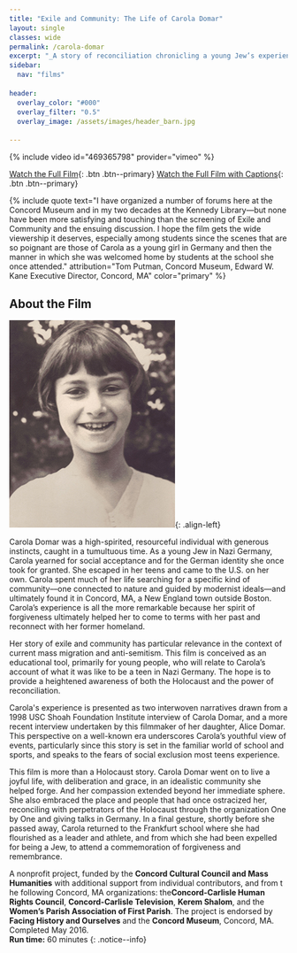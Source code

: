 ```yaml
---
title: "Exile and Community: The Life of Carola Domar"
layout: single
classes: wide
permalink: /carola-domar
excerpt: "_A story of reconciliation chronicling a young Jew’s experience in Nazi Germany, her escape from fascism, and her search for community. Told by the subject and her adult daughter, largely from a young person's perspective._"
sidebar:
  nav: "films"

header:
  overlay_color: "#000"
  overlay_filter: "0.5"
  overlay_image: /assets/images/header_barn.jpg

---
```


{% include video id="469365798" provider="vimeo" %}

[Watch the Full Film](/carola-domar/full-film){: .btn .btn--primary} [Watch the Full Film with Captions](/carola-domar/full-film-captioned){: .btn .btn--primary}

{% include quote text="I have organized a number of forums here at the Concord Museum and in my two decades at the Kennedy Library—but none have been more satisfying and touching than the screening of Exile and Community and the ensuing discussion.  I hope the film gets the wide viewership it deserves, especially among students since the scenes that are so poignant are those of Carola as a young girl in Germany and then the manner in which she was welcomed home by students at the school she once attended." attribution="Tom Putman, Concord Museum, Edward W. Kane Executive Director, Concord, MA" color="primary" %}

## About the Film

![image-left](/assets/images/domar_young_p_xs.jpg){: .align-left}

Carola Domar was a high-spirited, resourceful individual with generous instincts, caught in a tumultuous time. As a young Jew in Nazi Germany, Carola yearned for social acceptance and for the German identity she once took for granted. She escaped in her teens and came to the U.S. on her own. Carola spent much of her life searching for a specific kind of community––one connected to nature and guided by modernist ideals––and ultimately found it in Concord, MA, a New England town outside Boston. Carola’s experience is all the more remarkable because her spirit of forgiveness ultimately helped her to come to terms with her past and reconnect with her former homeland.

Her story of exile and community has particular relevance in the context of current mass migration and anti-semitism. This film is conceived as an educational tool, primarily for young people, who will relate to Carola’s account of what it was like to be a teen in Nazi Germany. The hope is to provide a heightened awareness of both the Holocaust and the power of reconciliation.

Carola's experience is presented as two interwoven narratives drawn from a 1998 USC Shoah Foundation Institute interview of Carola Domar, and a more recent interview undertaken by this filmmaker of her daughter, Alice Domar. This perspective on a well-known era underscores Carola’s youthful view of events, particularly since this story is set in the familiar world of school and sports, and speaks to the fears of social exclusion most teens experience.

This film is more than a Holocaust story. Carola Domar went on to live a joyful life, with deliberation and grace, in an idealistic community she helped forge. And her compassion extended beyond her immediate sphere. She also embraced the place and people that had once ostracized her, reconciling with perpetrators of the Holocaust through the organization One by One and giving talks in Germany. In a final gesture, shortly before she passed away, Carola returned to the Frankfurt school where she had flourished as a leader and athlete, and from which she had been expelled for being a Jew, to attend a commemoration of forgiveness and remembrance.

A nonprofit  project, funded by the **Concord Cultural Council and Mass Humanities** with additional support from individual contributors, and from t​he following Concord, MA organizations: the **​​Concord-Carlisle Human Rights Council​**, **Concord-Carlisle Television**, **Kerem Shalom**, and the **Women’s Parish Association of First Parish**. The project is endorsed by **Facing History and Ourselves** and the **Concord Museum**, Concord, MA. Completed May 2016.<br />**Run time:** 60 minutes
{: .notice--info}
